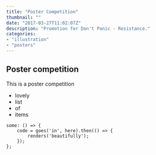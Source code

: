 ```yaml
---
title: "Poster Competition"
thumbnail: ""
date: "2017-03-27T11:02:07Z"
description: "Promotion for Don't Panic - Resistance."
categories: 
- "illustration" 
- "posters"
---
```


## Poster competition 

This is a poster competition

- lovely
- list
- of 
- items

```
some: () => {
	code = goes('in', here).then(() => {
		renders('beautifully');
	});
};
```
